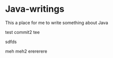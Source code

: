 # Java-writings

This a place for me to write something about Java

test commit2
tee

sdfds

meh meh2
erererere